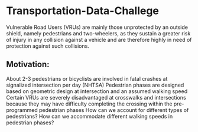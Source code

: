 # Transportation-Data-Challege

Vulnerable Road Users (VRUs) are mainly those unprotected by an outside shield, namely pedestrians and two-wheelers, as they sustain a greater risk of injury in any collision against a vehicle and are therefore highly in need of protection against such collisions. 

## Motivation:
About 2-3 pedestrians or bicyclists are involved in fatal crashes at signalized intersection per day (NHTSA)
Pedestrian phases are designed based on geometric design at intersection and an assumed walking speed
Certain VRUs are severely disadvantaged at crosswalks and intersections because they may have difficulty completing the crossing within the pre-programmed pedestrian phases
How can we account for different types of pedestrians?
How can we accommodate different walking speeds in pedestrian phases?

